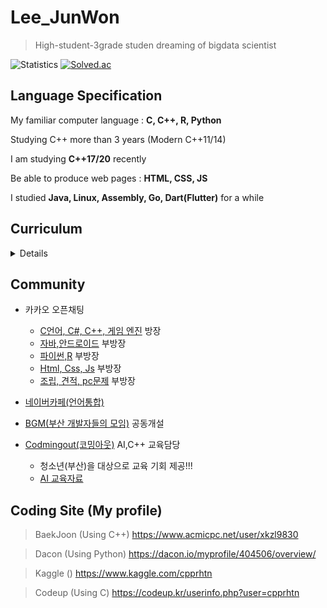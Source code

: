 # Lee_JunWon

> High-student-3grade studen dreaming of bigdata scientist

![Statistics](https://github-readme-stats.vercel.app/api?username=cpprhtn&show_icons=true)
[![Solved.ac](http://mazassumnida.wtf/api/generate_badge?boj=xkzl9830)](https://solved.ac/cpprhtn)
## Language Specification

My familiar computer language : **C, C++, R, Python**

Studying C++ more than 3 years (Modern C++11/14)

I am studying **C++17/20** recently

Be able to produce web pages : **HTML, CSS, JS**

I studied **Java, Linux, Assembly, Go, Dart(Flutter)** for a while

## **Curriculum**
<details>
<p>

### 1. Programming(Python & R & C++)


- R, Machine Learning, R graphics cookbook
  - e1071 (나이브베이즈)
  - nnet (다항 로지스틱 회귀분석, 신경망)
  - randomForest
  - party (decision tree)
  - neuralnet (신경망)
- Python
  - pands
  - numpy
  - TensorFlow
  - Keras
  - [PyTorch](https://wikidocs.net/book/2788)
- XGBoost, LightGBM 부가 자료
  - [XGBoost 관련 글](https://brunch.co.kr/@snobberys/137)
  - [LightGBM 번역 글](https://aldente0630.github.io/data-science/2018/06/29/highly-efficient-gbdt.html)
  - [XGBoost, LightGBM 파라미터 설명 글](https://sites.google.com/view/lauraepp/parameters)
  - [Introduction to Boosted Trees PPT](https://homes.cs.washington.edu/~tqchen/pdf/BoostedTree.pdf?fbclid=IwAR0gGntURg4U24l6Fit-DLpVNBb_BtgMjzlSg3NYdb8jI44JLHLH-0Zluis)
  - [CatBoost vs LightGBM vs XGBoost 비교 글](https://towardsdatascience.com/catboost-vs-light-gbm-vs-xgboost-5f93620723db)

- C++11/14
  - [처음 공부한 곳](https://m.blog.naver.com/kks227/60204917341)
- C++17 (공부중)
  - [옥찬호 개발자의 C++17 Key Features Summary](https://www.slideshare.net/utilforever/c17-key-features-summary-ver-2)
- C++20 (공부중)
  - [옥찬호 개발자의 C++20 Key Features Summary](https://www.slideshare.net/utilforever/c20-key-features-summary)
  - [Git hub CppKorea page의 C++20 Study](https://github.com/CppKorea/Cpp20Study)


### 2. Machine Learning and Artificial Intelligence(ML & AI)


- [인공지능 기초](http://www.kmooc.kr/courses/course-v1:SNUk+SNU048_011k+2020_T2/about)
  - K-MOOC 강의로 서울대학교 김건희 교수님께서 진행

- [모두를 위한 머신러닝/딥러닝](https://hunkim.github.io/ml/)
  - [머신러닝과 딥러닝](http://www.edwith.org/others26)
    - 김성훈 교수님(지금은 네이버에 계신)의 '모두를 위한 딥러닝 강좌를 네이버의 edwith에서 제공하고 있음(유튜브로도 볼 수 있음)
    - 정말 쉽고 친절하게 이해하기 쉽도록 알려주셔서 딥러닝을 처음 시작하는 분들에게 강추하는 강의
  - [강화학습](http://www.edwith.org/others27)
    - 김성훈 교수님의 '모두를 위한 딥러닝 강좌' 중 강화학습 부분
- [KAIST 응용인공지능연구실의 공개 강의 자료](https://www.youtube.com/channel/UC9caTTXVw19PtY07es58NDg)
  - 카이스트 문일철 교수님의 강의
    - [인공지능 및 기계학습 개론 1](http://www.edwith.org/machinelearning1_17) from edwith
    - [인공지능 및 기계학습 개론 2](http://www.edwith.org/machinelearning2__17) from edwith
      - 카이스트 문일철 교수님의 강의로 1, 2로 나누어져 있으며 기본적인 머신러닝 알고리즘부터 신경망의 기초가 되는 알고리즘까지 기초를 익힐 수 있음
      - 수학이 많이 나오지는 않지만 확률과 통계, 미적분 등을 알아야 배울 수 있으며, 한번에 이해하기에는 난이도가 있는 강의


### 3. Bigdata


- Hadoop (studying)
- MapReduce
- SPARK  (studying)
- Hbase
- Hive

</p>
</details>


## Community
  - 카카오 오픈채팅
    - [C언어, C#, C++, 게임 엔진](https://open.kakao.com/o/ghFjlzr) 방장
    - [자바,안드로이드](https://open.kakao.com/o/goAvtbOb) 부방장
    - [파이썬,R](https://open.kakao.com/o/gWvnqvF) 부방장
    - [Html, Css, Js](https://open.kakao.com/o/gm2yL8kb) 부방장
    - [조립, 견적, pc문제](https://open.kakao.com/o/gEI0jymb) 부방장
  - [네이버카페(언어통합)](https://cafe.naver.com/codecat)
  - [BGM(부산 개발자들의 모임)](https://open.kakao.com/o/gr972MTb) 공동개설


  - [Codmingout(코밍아웃)](https://github.com/CodmingOut) AI,C++ 교육담당
    - 청소년(부산)을 대상으로 교육 기회 제공!!!
    - [AI 교육자료](https://github.com/CodmingOut/AI_Mentoring) 

## Coding Site (My profile)

> BaekJoon (Using C++)
https://www.acmicpc.net/user/xkzl9830

> Dacon (Using Python)
https://dacon.io/myprofile/404506/overview/

> Kaggle ()
https://www.kaggle.com/cpprhtn

> Codeup (Using C)
https://codeup.kr/userinfo.php?user=cpprhtn
